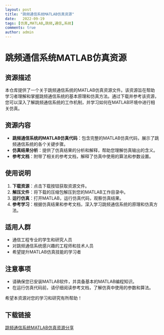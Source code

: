 ```yaml
---
layout: post
title: "跳频通信系统MATLAB仿真资源"
date:   2022-09-19
tags: [仿真,MATLAB,跳频,通信,系统]
comments: true
author: admin
---
```

# 跳频通信系统MATLAB仿真资源

## 资源描述

本仓库提供了一个关于跳频通信系统的MATLAB仿真资源文件。该资源旨在帮助学习者理解和掌握跳频通信系统的基本原理和仿真方法。通过下载并参考该资源，您可以深入了解跳频通信系统的工作机制，并学习如何在MATLAB环境中进行相关仿真。

## 资源内容

- **跳频通信系统的MATLAB仿真代码**：包含完整的MATLAB仿真代码，展示了跳频通信系统的各个关键步骤。
- **仿真结果分析**：提供了仿真结果的分析和解释，帮助您理解仿真输出的含义。
- **参考文档**：附带了相关的参考文档，解释了仿真中使用的算法和参数设置。

## 使用说明

1. **下载资源**：点击下载按钮获取资源文件。
2. **解压文件**：将下载的压缩包解压到您的MATLAB工作目录中。
3. **运行仿真**：打开MATLAB，运行仿真代码，观察仿真结果。
4. **参考学习**：根据仿真结果和参考文档，深入学习跳频通信系统的原理和仿真方法。

## 适用人群

- 通信工程专业的学生和研究人员
- 对跳频通信系统感兴趣的工程师和技术人员
- 希望提升MATLAB仿真技能的学习者

## 注意事项

- 请确保您已安装MATLAB软件，并具备基本的MATLAB编程知识。
- 在运行仿真代码前，请仔细阅读参考文档，了解仿真中使用的参数和算法。

希望本资源对您的学习和研究有所帮助！

## 下载链接

[跳频通信系统MATLAB仿真资源分享](https://pan.quark.cn/s/9d436db7b311)